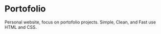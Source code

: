 # Portofolio
Personal website, focus on portofolio projects. Simple, Clean, and Fast use HTML and CSS.
